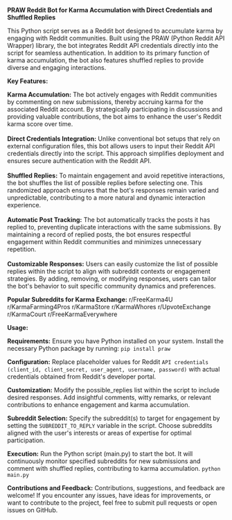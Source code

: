 **PRAW Reddit Bot for Karma Accumulation with Direct Credentials and Shuffled Replies**

This Python script serves as a Reddit bot designed to accumulate karma by engaging with Reddit communities. Built using the PRAW (Python Reddit API Wrapper) library, the bot integrates Reddit API credentials directly into the script for seamless authentication. In addition to its primary function of karma accumulation, the bot also features shuffled replies to provide diverse and engaging interactions.

**Key Features:**

**Karma Accumulation:** The bot actively engages with Reddit communities by commenting on new submissions, thereby accruing karma for the associated Reddit account. By strategically participating in discussions and providing valuable contributions, the bot aims to enhance the user's Reddit karma score over time.<br/><br/>
**Direct Credentials Integration:** Unlike conventional bot setups that rely on external configuration files, this bot allows users to input their Reddit API credentials directly into the script. This approach simplifies deployment and ensures secure authentication with the Reddit API.<br/><br/>
**Shuffled Replies:** To maintain engagement and avoid repetitive interactions, the bot shuffles the list of possible replies before selecting one. This randomized approach ensures that the bot's responses remain varied and unpredictable, contributing to a more natural and dynamic interaction experience.<br/><br/>
**Automatic Post Tracking:** The bot automatically tracks the posts it has replied to, preventing duplicate interactions with the same submissions. By maintaining a record of replied posts, the bot ensures respectful engagement within Reddit communities and minimizes unnecessary repetition.<br/><br/>
**Customizable Responses:** Users can easily customize the list of possible replies within the script to align with subreddit contexts or engagement strategies. By adding, removing, or modifying responses, users can tailor the bot's behavior to suit specific community dynamics and preferences.


**Popular Subreddits for Karma Exchange:**
r/FreeKarma4U
r/KarmaFarming4Pros
r/KarmaStore
r/KarmaWhores
r/UpvoteExchange
r/KarmaCourt
r/FreeKarmaEverywhere


**Usage:**

**Requirements:** Ensure you have Python installed on your system. Install the necessary Python package by running:
```pip install praw```

**Configuration:** Replace placeholder values for Reddit ```API credentials (client_id, client_secret, user_agent, username, password)``` with actual credentials obtained from Reddit's developer portal.

**Customization:** Modify the possible_replies list within the script to include desired responses. Add insightful comments, witty remarks, or relevant contributions to enhance engagement and karma accumulation.

**Subreddit Selection:** Specify the subreddit(s) to target for engagement by setting the ```SUBREDDIT_TO_REPLY``` variable in the script. Choose subreddits aligned with the user's interests or areas of expertise for optimal participation.

**Execution:** Run the Python script (main.py) to start the bot. It will continuously monitor specified subreddits for new submissions and comment with shuffled replies, contributing to karma accumulation.
```python main.py```

**Contributions and Feedback:**
Contributions, suggestions, and feedback are welcome! If you encounter any issues, have ideas for improvements, or want to contribute to the project, feel free to submit pull requests or open issues on GitHub.
